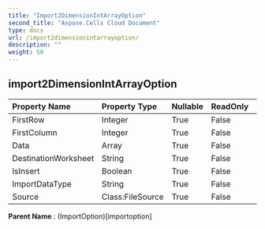 ```yaml
---
title: "Import2DimensionIntArrayOption"
second_title: "Aspose.Cells Cloud Document"
type: docs
url: /import2dimensionintarrayoption/
description: ""
weight: 50
---
```


## **import2DimensionIntArrayOption**

 

| Property Name | Property Type | Nullable |  ReadOnly | DefaultValue | Description | 
| :- | :- | :- |:- |  :- | :- |
| FirstRow | Integer | True |  False |  |  |  
| FirstColumn | Integer | True |  False |  |  |  
| Data | Array<Integer> | True |  False |  |  |  
| DestinationWorksheet | String | True |  False |  |  |  
| IsInsert | Boolean | True |  False |  |  |  
| ImportDataType | String | True |  False |  |  |  
| Source | Class:FileSource | True |  False |  |  |  

**Parent Name** : (ImportOption)[importoption]

